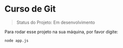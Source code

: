 <h1>Curso de Git</h1>

> Status do Projeto: Em desenvolvimento

Para rodar esse projeto na sua máquina, por favor digite:

```
node app.js
```
